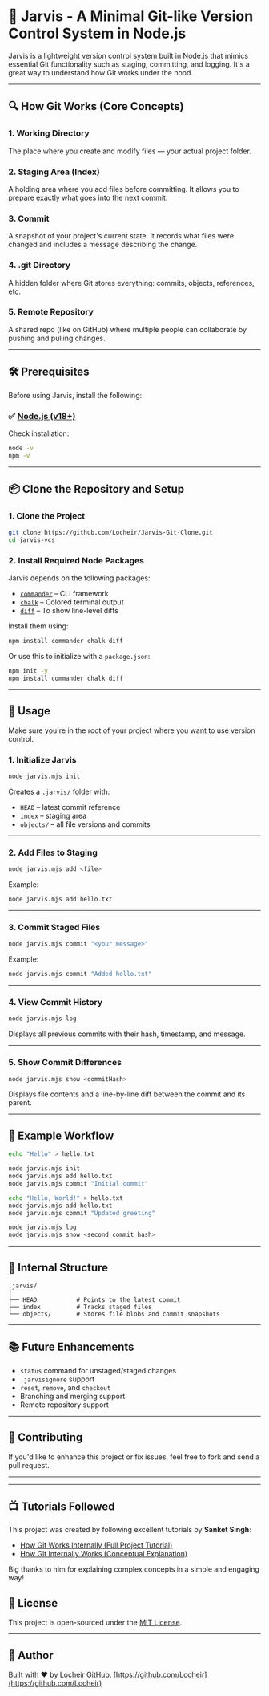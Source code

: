 # 🧠 Jarvis - A Minimal Git-like Version Control System in Node.js

Jarvis is a lightweight version control system built in Node.js that mimics essential Git functionality such as staging, committing, and logging. It's a great way to understand how Git works under the hood.

---

## 🔍 How Git Works (Core Concepts)

### 1. **Working Directory**
The place where you create and modify files — your actual project folder.

### 2. **Staging Area (Index)**
A holding area where you add files before committing. It allows you to prepare exactly what goes into the next commit.

### 3. **Commit**
A snapshot of your project's current state. It records what files were changed and includes a message describing the change.

### 4. **.git Directory**
A hidden folder where Git stores everything: commits, objects, references, etc.

### 5. **Remote Repository**
A shared repo (like on GitHub) where multiple people can collaborate by pushing and pulling changes.

---

## 🛠 Prerequisites

Before using Jarvis, install the following:

### ✅ [Node.js (v18+)](https://nodejs.org/en/download)

Check installation:

```bash
node -v
npm -v
```

---

## 📦 Clone the Repository and Setup

### 1. Clone the Project

```bash
git clone https://github.com/Locheir/Jarvis-Git-Clone.git
cd jarvis-vcs
```

### 2. Install Required Node Packages

Jarvis depends on the following packages:
- [`commander`](https://www.npmjs.com/package/commander) – CLI framework
- [`chalk`](https://www.npmjs.com/package/chalk) – Colored terminal output
- [`diff`](https://www.npmjs.com/package/diff) – To show line-level diffs

Install them using:

```bash
npm install commander chalk diff
```

Or use this to initialize with a `package.json`:

```bash
npm init -y
npm install commander chalk diff
```

---

## 🚀 Usage

Make sure you're in the root of your project where you want to use version control.

### 1. Initialize Jarvis

```bash
node jarvis.mjs init
```

Creates a `.jarvis/` folder with:
- `HEAD` – latest commit reference
- `index` – staging area
- `objects/` – all file versions and commits

---

### 2. Add Files to Staging

```bash
node jarvis.mjs add <file>
```

Example:
```bash
node jarvis.mjs add hello.txt
```

---

### 3. Commit Staged Files

```bash
node jarvis.mjs commit "<your message>"
```

Example:
```bash
node jarvis.mjs commit "Added hello.txt"
```

---

### 4. View Commit History

```bash
node jarvis.mjs log
```

Displays all previous commits with their hash, timestamp, and message.

---

### 5. Show Commit Differences

```bash
node jarvis.mjs show <commitHash>
```

Displays file contents and a line-by-line diff between the commit and its parent.

---

## 🧪 Example Workflow

```bash
echo "Hello" > hello.txt

node jarvis.mjs init
node jarvis.mjs add hello.txt
node jarvis.mjs commit "Initial commit"

echo "Hello, World!" > hello.txt
node jarvis.mjs add hello.txt
node jarvis.mjs commit "Updated greeting"

node jarvis.mjs log
node jarvis.mjs show <second_commit_hash>
```

---

## 📁 Internal Structure

```
.jarvis/
│
├── HEAD           # Points to the latest commit
├── index          # Tracks staged files
└── objects/       # Stores file blobs and commit snapshots
```

---

## 📚 Future Enhancements

- `status` command for unstaged/staged changes
- `.jarvisignore` support
- `reset`, `remove`, and `checkout`
- Branching and merging support
- Remote repository support

---

## 🤝 Contributing

If you'd like to enhance this project or fix issues, feel free to fork and send a pull request.

---


---

## 📺 Tutorials Followed

This project was created by following excellent tutorials by **Sanket Singh**:

- [How Git Works Internally (Full Project Tutorial)](https://youtu.be/SEc5PFVSfms?si=kbm-SlhKTG8kIh4j)
- [How Git Internally Works (Conceptual Explanation)](https://youtu.be/8IuY73q3dNU?si=00Hc2sV7766-9KzQ)

Big thanks to him for explaining complex concepts in a simple and engaging way!


## 📄 License

This project is open-sourced under the [MIT License](LICENSE).

---

## 👤 Author

Built with ❤️ by Locheir
GitHub: [https://github.com/Locheir](https://github.com/Locheir)
